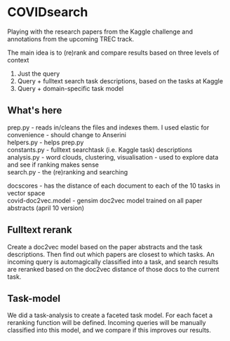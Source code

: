# COVIDsearch
Playing with the research papers from the Kaggle challenge and annotations from the upcoming TREC track.

The main idea is to (re)rank and compare results based on three levels of context
1) Just the query
2) Query + fulltext search task descriptions, based on the tasks at Kaggle
3) Query + domain-specific task model

## What's here
prep.py - reads in/cleans the files and indexes them. I used elastic for convenience - should change to Anserini  
helpers.py - helps prep.py  
constants.py - fulltext searchtask (i.e. Kaggle task) descriptions  
analysis.py - word clouds, clustering, visualisation - used to explore data and see if ranking makes sense  
search.py - the (re)ranking and searching

docscores - has the distance of each document to each of the 10 tasks in vector space  
covid-doc2vec.model - gensim doc2vec model trained on all paper abstracts (april 10 version)

## Fulltext rerank
Create a doc2vec model based on the paper abstracts and the task descriptions. Then find out which papers are closest to which tasks.
An incoming query is automagically classified into a task, and search results are reranked based on the doc2vec distance of those docs
to the current task.

## Task-model
We did a task-analysis to create a faceted task model. For each facet a reranking function will be defined. Incoming queries will be
manually classified into this model, and we compare if this improves our results.
